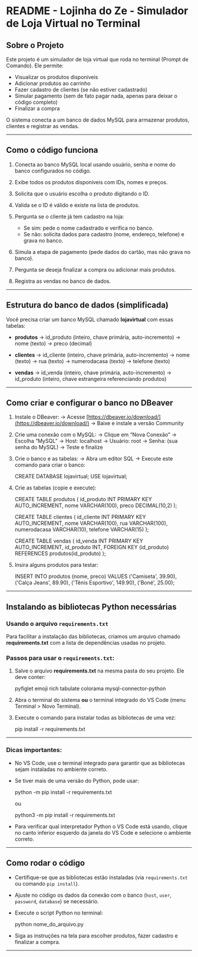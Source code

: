 

# README - Lojinha do Ze - Simulador de Loja Virtual no Terminal

## Sobre o Projeto

Este projeto é um simulador de loja virtual que roda no terminal (Prompt de Comando). Ele permite:

* Visualizar os produtos disponíveis
* Adicionar produtos ao carrinho
* Fazer cadastro de clientes (se não estiver cadastrado)
* Simular pagamento (sem de fato pagar nada, apenas para deixar o código completo)
* Finalizar a compra

O sistema conecta a um banco de dados MySQL para armazenar produtos, clientes e registrar as vendas.

---

## Como o código funciona

1. Conecta ao banco MySQL local usando usuário, senha e nome do banco configurados no código.

2. Exibe todos os produtos disponíveis com IDs, nomes e preços.

3. Solicita que o usuário escolha o produto digitando o ID.

4. Valida se o ID é válido e existe na lista de produtos.

5. Pergunta se o cliente já tem cadastro na loja:

   * Se sim: pede o nome cadastrado e verifica no banco.
   * Se não: solicita dados para cadastro (nome, endereço, telefone) e grava no banco.

6. Simula a etapa de pagamento (pede dados do cartão, mas não grava no banco).

7. Pergunta se deseja finalizar a compra ou adicionar mais produtos.

8. Registra as vendas no banco de dados.

---

## Estrutura do banco de dados (simplificada)

Você precisa criar um banco MySQL chamado **lojavirtual** com essas tabelas:

* **produtos**
  → id\_produto (inteiro, chave primária, auto-incremento)
  → nome (texto)
  → preco (decimal)

* **clientes**
  → id\_cliente (inteiro, chave primária, auto-incremento)
  → nome (texto)
  → rua (texto)
  → numerodacasa (texto)
  → telefone (texto)

* **vendas**
  → id\_venda (inteiro, chave primária, auto-incremento)
  → id\_produto (inteiro, chave estrangeira referenciando produtos)

---

## Como criar e configurar o banco no DBeaver



1. Instale o DBeaver:
   → Acesse [https://dbeaver.io/download/](https://dbeaver.io/download/)
   → Baixe e instale a versão Community

2. Crie uma conexão com o MySQL:
   → Clique em “Nova Conexão”
   → Escolha “MySQL”
   → Host: localhost
   → Usuário: root
   → Senha: (sua senha do MySQL)
   → Teste e finalize

3. Crie o banco e as tabelas:
   → Abra um editor SQL
   → Execute este comando para criar o banco:

   
   CREATE DATABASE lojavirtual;
   USE lojavirtual;
   

4. Crie as tabelas (copie e execute):

   
   CREATE TABLE produtos (
     id_produto INT PRIMARY KEY AUTO_INCREMENT,
     nome VARCHAR(100),
     preco DECIMAL(10,2)
   );

   CREATE TABLE clientes (
     id_cliente INT PRIMARY KEY AUTO_INCREMENT,
     nome VARCHAR(100),
     rua VARCHAR(100),
     numerodacasa VARCHAR(10),
     telefone VARCHAR(15)
   );

   CREATE TABLE vendas (
     id_venda INT PRIMARY KEY AUTO_INCREMENT,
     id_produto INT,
     FOREIGN KEY (id_produto) REFERENCES produtos(id_produto)
   );
   

5. Insira alguns produtos para testar:

   
   INSERT INTO produtos (nome, preco) VALUES
   ('Camiseta', 39.90),
   ('Calça Jeans', 89.90),
   ('Tênis Esportivo', 149.90),
   ('Boné', 25.00);
   



---

## Instalando as bibliotecas Python necessárias

### Usando o arquivo `requirements.txt`

Para facilitar a instalação das bibliotecas, criamos um arquivo chamado **requirements.txt** com a lista de dependências usadas no projeto.

### Passos para usar o `requirements.txt`:

1. Salve o arquivo **requirements.txt** na mesma pasta do seu projeto. Ele deve conter:

   
   pyfiglet
   emoji
   rich
   tabulate
   colorama
   mysql-connector-python
   

2. Abra o terminal do sistema **ou** o terminal integrado do VS Code (menu Terminal > Novo Terminal).

3. Execute o comando para instalar todas as bibliotecas de uma vez:

   
   pip install -r requirements.txt


---

### Dicas importantes:

* No VS Code, use o terminal integrado para garantir que as bibliotecas sejam instaladas no ambiente correto.

* Se tiver mais de uma versão do Python, pode usar:


  python -m pip install -r requirements.txt


  ou


  python3 -m pip install -r requirements.txt


* Para verificar qual interpretador Python o VS Code está usando, clique no canto inferior esquerdo da janela do VS Code e selecione o ambiente correto.

---

## Como rodar o código

* Certifique-se que as bibliotecas estão instaladas (via `requirements.txt` ou comando `pip install`).

* Ajuste no código os dados da conexão com o banco (`host`, `user`, `password`, `database`) se necessário.

* Execute o script Python no terminal:

 
  python nome_do_arquivo.py


* Siga as instruções na tela para escolher produtos, fazer cadastro e finalizar a compra.



---



